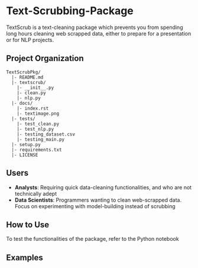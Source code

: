 # Text-Scrubbing-Package

TextScrub is a text-cleaning package which prevents you from spending long hours cleaning web scrapped data, either to prepare for a presentation or for NLP projects.


## Project Organization

```
TextScrubPkg/
  |- README.md
  |- textscrub/
    |- __init__.py
    |- clean.py
    |- nlp.py
  |- docs/
    |- index.rst
    |- textimage.png
  |- tests/
    |- test_clean.py
    |- test_nlp.py
    |- testing_dataset.csv
    |- testing_main.py
  |- setup.py
  |- requirements.txt
  |- LICENSE
```

## Users

- **Analysts**: Requiring quick data-cleaning functionalities, and who are not technically adept
- **Data Scientists**: Programmers wanting to clean web-scrapped data. Focus on experimenting with model-building instead of scrubbing

## How to Use

To test the functionalities of the package, refer to the Python notebook

## Examples
